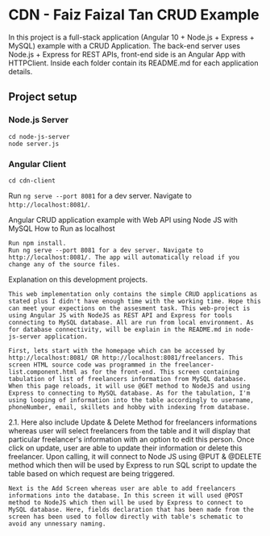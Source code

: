 # CDN - Faiz Faizal Tan CRUD Example

In this project is a full-stack application (Angular 10 + Node.js + Express + MySQL) example with a CRUD Application. The back-end server uses Node.js + Express for REST APIs, front-end side is an Angular App with HTTPClient. Inside each folder contain its README.md for each application details.

## Project setup

### Node.js Server
```
cd node-js-server
node server.js
```

### Angular Client
```
cd cdn-client
```
Run `ng serve --port 8081` for a dev server. Navigate to `http://localhost:8081/`.


Angular CRUD application example with Web API using Node JS with MySQL
How to Run as localhost

    Run npm install.
    Run ng serve --port 8081 for a dev server. Navigate to http://localhost:8081/. The app will automatically reload if you change any of the source files.

Explanation on this development projects.

    This web implementation only contains the simple CRUD applications as stated plus I didn't have enough time with the working time. Hope this can meet your expections on the assesment task. This web-project is using Angular JS with NodeJS as REST API and Express for tools connecting to MySQL database. All are run from local environment. As for database connectivity, will be explain in the README.md in node-js-server application.

    First, lets start with the homepage which can be accessed by http://localhost:8081/ OR http://localhost:8081/freelancers. This screen HTML source code was programmed in the freelancer-list.component.html as for the front-end. This screen containing tabulation of list of freelancers information from MySQL database. When this page reloads, it will use @GET method to NodeJS and using Express to connecting to MySQL database. As for the tabulation, I'm using looping of information into the table accordingly to username, phoneNumber, email, skillets and hobby with indexing from database.

2.1. Here also include Update & Delete Method for freelancers informations whereas user will select freelancers from the table and it will display that particular freelancer's information with an option to edit this person. Once click on update, user are able to update their information or delete this freelancer. Upon calling, it will connect to Node JS using @PUT & @DELETE method which then will be used by Express to run SQL script to update the table based on which request are being triggered.

    Next is the Add Screen whereas user are able to add freelancers informations into the database. In this screen it will used @POST method to NodeJS which then will be used by Express to connect to MySQL database. Here, fields declaration that has been made from the screen has been used to follow directly with table's schematic to avoid any unnessary naming.
